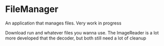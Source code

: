 # FileManager
An application that manages files. Very work in progress

Download run and whatever files you wanna use. The ImageReader is a lot more developed that the decoder, but both still need a lot of cleanup
